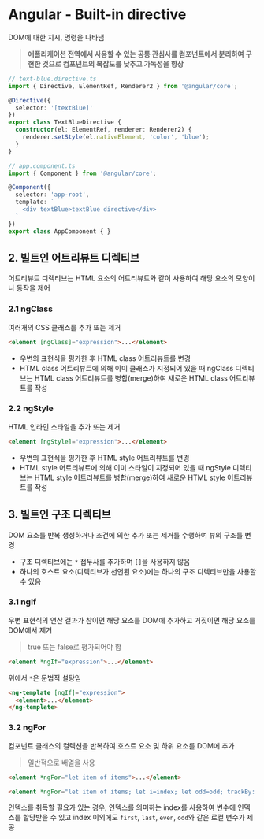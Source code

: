 # Angular - Built-in directive

DOM에 대한 지시, 명령을 나타냄

> **애플리케이션 전역에서 사용할 수 있는 공통 관심사를 컴포넌트에서 분리하여 구현한 것으로 컴포넌트의 복잡도를 낮추고 가독성을 향상**

```typescript
// text-blue.directive.ts
import { Directive, ElementRef, Renderer2 } from '@angular/core';

@Directive({
  selector: '[textBlue]'
})
export class TextBlueDirective {
  constructor(el: ElementRef, renderer: Renderer2) {
    renderer.setStyle(el.nativeElement, 'color', 'blue');
  }
}
```

```typescript
// app.component.ts
import { Component } from '@angular/core';

@Component({
  selector: 'app-root',
  template: `
    <div textBlue>textBlue directive</div>
  `
})
export class AppComponent { }
```

## 2. 빌트인 어트리뷰트 디렉티브

어트리뷰트 디렉티브는 HTML 요소의 어트리뷰트와 같이 사용하여 해당 요소의 모양이나 동작을 제어

### 2.1 ngClass

여러개의 CSS 클래스를 추가 또는 제거

```html
<element [ngClass]="expression">...</element>
```

- 우변의 표현식을 평가한 후 HTML class 어트리뷰트를 변경
- HTML class 어트리뷰트에 의해 이미 클래스가 지정되어 있을 때 ngClass 디렉티브는 HTML class 어트리뷰트를 병합(merge)하여 새로운 HTML class 어트리뷰트를 작성

### 2.2 ngStyle

HTML 인라인 스타일을 추가 또는 제거

```html
<element [ngStyle]="expression">...</element>
```

- 우변의 표현식을 평가한 후 HTML style 어트리뷰트를 변경
- HTML style 어트리뷰트에 의해 이미 스타일이 지정되어 있을 때 ngStyle 디렉티브는 HTML style 어트리뷰트를 병합(merge)하여 새로운 HTML style 어트리뷰트를 작성

## 3. 빌트인 구조 디렉티브

DOM 요소를 반복 생성하거나 조건에 의한 추가 또는 제거를 수행하여 뷰의 구조를 변경

- 구조 디렉티브에는 `*` 접두사를 추가하며 `[]`을 사용하지 않음
- 하나의 호스트 요소(디렉티브가 선언된 요소)에는 하나의 구조 디렉티브만을 사용할 수 있음

### 3.1 ngIf

우변 표현식의 연산 결과가 참이면 해당 요소를 DOM에 추가하고 거짓이면 해당 요소를 DOM에서 제거

> true 또는 false로 평가되어야 함

```html
<element *ngIf="expression">...</element>
```

위에서 `*`은 문법적 설탕임

```html
<ng-template [ngIf]="expression">
  <element>...</element>
</ng-template>
```

### 3.2 ngFor

컴포넌트 클래스의 컬렉션을 반복하여 호스트 요소 및 하위 요소를 DOM에 추가

> 일반적으로 배열을 사용

```html
<element *ngFor="let item of items">...</element>

<element *ngFor="let item of items; let i=index; let odd=odd; trackBy: trackById">...</element>
```

인덱스를 취득할 필요가 있는 경우, 인덱스를 의미하는 index를 사용하여 변수에 인덱스를 할당받을 수 있고 index 이외에도 `first`, `last`, `even`, `odd`와 같은 로컬 변수가 제공